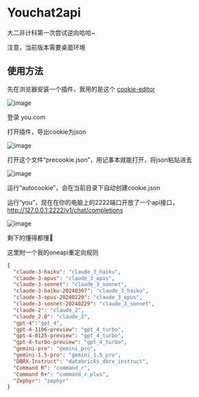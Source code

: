 # Youchat2api
大二非计科第一次尝试逆向哈哈~

注意，当前版本需要桌面环境

## 使用方法

先在浏览器安装一个插件，我用的是这个 [cookie-editor](https://microsoftedge.microsoft.com/addons/detail/cookieeditor/neaplmfkghagebokkhpjpoebhdledlfi?hl=zh-CN)

![image](https://github.com/leezhuuu/Youchat2api/assets/69389053/afbf1f99-3ab1-4946-86c7-9d6778b15c48)

登录 you.com

打开插件，导出cookie为json

![image](https://github.com/leezhuuu/Youchat2api/assets/69389053/94e743af-18a6-42b0-8a32-cd83fd9564bf)

打开这个文件“precookie.json”，用记事本就能打开，将json粘贴进去

![image](https://github.com/leezhuuu/Youchat2api/assets/69389053/ab3ee97b-9632-408d-87ee-df287c5d8136)

运行“autocookie”，会在当前目录下自动创建cookie.json

运行“you”，现在在你的电脑上的2222端口开放了一个api接口，http://127.0.0.1:2222/v1/chat/completions

![image](https://github.com/leezhuuu/Youchat2api/assets/69389053/bf43bff4-18ae-4696-82cc-e23d245064d6)

剩下的懂得都懂🤭

这里附一个我的oneapi重定向规则

```json
{
  "claude-3-haiku": "claude_3_haiku",
  "claude-3-opus": "claude_3_opus",
  "claude-3-sonnet": "claude_3_sonnet",
  "claude-3-haiku-20240307": "claude_3_haiku",
  "claude-3-opus-20240229": "claude_3_opus",
  "claude-3-sonnet-20240229": "claude_3_sonnet",
  "claude-2": "claude_2",
  "claude_2.0": "claude_2",
  "gpt-4":"gpt_4",
  "gpt-4-1106-preview": "gpt_4_turbo",
  "gpt-4-0125-preview": "gpt_4_turbo",
  "gpt-4-turbo-preview": "gpt_4_turbo",
  "gemini-pro": "gemini_pro",
  "gemini-1.5-pro": "gemini_1.5_pro",
  "DBRX-Instruct": "databricks_dbrx_instruct",
  "Command R": "command_r",
  "Command R+": "command_r_plus",
  "Zephyr": "zephyr"
}
```
